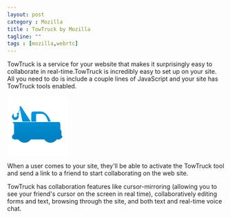 ```yaml
---
layout: post
category : Mozilla
title : TowTruck by Mozilla
tagline: ""
tags : [mozilla,webrtc]
---
```


TowTruck is a service for your website that makes it surprisingly easy to collaborate in real-time.TowTruck is incredibly easy to set up on your site. All you need to do is include a couple lines of JavaScript and your site has TowTruck tools enabled.

<img src="/images/towtruck.png" alt="towtruck-logo-mozlabs" align="middle"/>

When a user comes to your site, they'll be able to activate the TowTruck tool and send a link to a friend to start collaborating on the web site.

TowTruck has collaboration features like cursor-mirroring (allowing you to see your friend's cursor on the screen in real time), collaboratively editing forms and text, browsing through the site, and both text and real-time voice chat.

